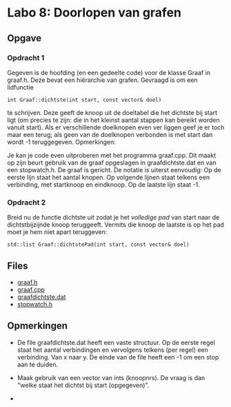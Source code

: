 # Labo 8: Doorlopen van grafen

## Opgave

### Opdracht 1

Gegeven is de hoofding (en een gedeelte code) voor de klasse Graaf in graaf.h. Deze bevat een hiërarchie van grafen.
Gevraagd is om een lidfunctie

``int Graaf::dichtste(int start, const vector& doel)``

te schrijven. Deze geeft de knoop uit de doeltabel die het dichtste bij start ligt (om precies te zijn: die in het kleinst aantal stappen kan bereikt worden vanuit start). Als er verschillende doelknopen even ver liggen geef je er toch maar een terug; als geen van de doelknopen verbonden is met start dan wordt -1 teruggegeven.
Opmerkingen:

Je kan je code even uitproberen met het programma graaf.cpp. Dit maakt op zijn beurt gebruik van de graaf opgeslagen in graafdichtste.dat en van een stopwatch.h. De graaf is gericht. De notatie is uiterst eenvoudig:
Op de eerste lijn staat het aantal knopen.
Op volgende lijnen staat telkens een verbinding, met startknoop en eindknoop.
Op de laatste lijn staat -1.

### Opdracht 2
Breid nu de functie dichtste uit zodat je het _volledige pad_ van start naar de dichtstbijzijnde knoop teruggeeft. Vermits die knoop de laatste is op het pad moet je hem niet apart teruggeven:

``std::list Graaf::dichtstePad(int start, const vector& doel)``

## Files
- [graaf.h](https://github.com/Ciberth/NIE-Algorithms-I/blob/master/labs/lab08/graaf.h)
- [graaf.cpp](https://github.com/Ciberth/NIE-Algorithms-I/blob/master/labs/lab08/graaf.cpp)
- [graafdichtste.dat](https://github.com/Ciberth/NIE-Algorithms-I/blob/master/labs/lab08/graafdichtste.dat)
- [stopwatch.h](https://github.com/Ciberth/NIE-Algorithms-I/blob/master/labs/lab08/stopwatch.h)

## Opmerkingen

- De file graafdichtste.dat heeft een vaste structuur. Op de eerste regel staat het aantal verbindingen en vervolgens telkens (per regel) een verbinding. Van x naar y. De einde van de file heeft een -1 om een stop aan te duiden.

- Maak gebruik van een vector van ints (knoopnrs). De vraag is dan "welke staat het dichtst bij start (opgegeven)".

- 

